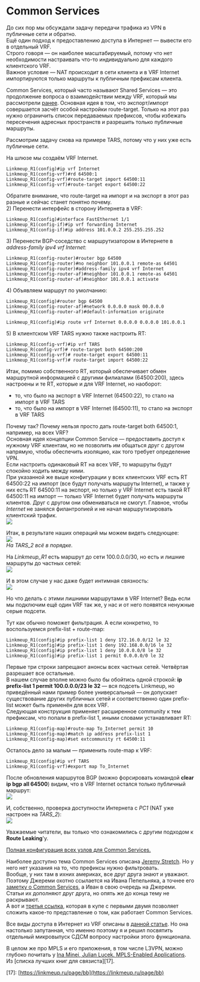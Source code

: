 # Common Services

До сих пор мы обсуждали задачу передачи трафика из VPN в публичные сети и обратно.  
Ещё один подход к предоставлению доступа в Интернет — вывести его в отдельный VRF.  
Строго говоря — он наиболее масштабируемый, потому что нет необходимости настраивать что-то индивидуально для каждого клиентского VRF.  
Важное условие — NAT происходит в сети клиента и в VRF Internet импортируются только маршруты к публичным префиксам клиента.

Common Services, который часто называют Shared Services — это продолжение вопроса о взаимодействии между VRF, который мы рассмотрели [ранее](11.-mpls-l3vpn.md/2.-praktika/2.-vrf-interconnection.md). Основная идея в том, что экспорт/импорт совершается засчёт особой настройки route-target. Только на этот раз нужно ограничить список передаваемых префиксов, чтобы избежать пересечения адресных пространств и разрешить только публичные маршруты.

Рассмотрим задачу снова на примере TARS, потому что у них уже есть публичные сети.

На шлюзе мы создаём VRF Internet.

```text
Linkmeup_R1(config)#ip vrf Internet
Linkmeup_R1(config-vrf)#rd 64500:1
Linkmeup_R1(config-vrf)#route-target import 64500:11
Linkmeup_R1(config-vrf)#route-target export 64500:22
```

Обратите внимание, что route-target на импорт и на экспорт в этот раз разные и сейчас станет понятно почему.  
2\) Перенести интерфейс в сторону Интернета в VRF:

```text
Linkmeup_R1(config)#interface FastEthernet 1/1
Linkmeup_R1(config-if)#ip vrf forwarding Internet
Linkmeup_R1(config-if)#ip address 101.0.0.2 255.255.255.252
```

3\) Перенести BGP-соседство с маршрутизатором в Интернете в _address-family ipv4 vrf Internet_:

```text
Linkmeup_R1(config-router)#router bgp 64500
Linkmeup_R1(config-router)#no neighbor 101.0.0.1 remote-as 64501
Linkmeup_R1(config-router)#address-family ipv4 vrf Internet
Linkmeup_R1(config-router-af)#neighbor 101.0.0.1 remote-as 64501
Linkmeup_R1(config-router-af)#neighbor 101.0.0.1 activate
```

4\) Объявляем маршрут по умолчанию:

```text
Linkmeup_R1(config)#router bgp 64500
Linkmeup_R1(config-router-af)#network 0.0.0.0 mask 00.0.0.0
Linkmeup_R1(config-router-af)#default-information originate
```

```text
Linkmeup_R1(config)#ip route vrf Internet 0.0.0.0 0.0.0.0 101.0.0.1
```

5\) В клиентском VRF TARS нужно также настроить RT:

```text
Linkmeup_R1(config-vrf)#ip vrf TARS
Linkmeup_R(config-vrf)# route-target both 64500:200
Linkmeup_R1(config-vrf)# route-target export 64500:11
Linkmeup_R1(config-vrf)# route-target import 64500:22
```

Итак, помимо собственного RT, который обеспечивает обмен маршрутной информацией с другими филиалами \(64500:200\), здесь настроены и те RT, которые и для VRF Internet, но наоборот:

* то, что было на экспорт в VRF Internet \(64500:22\), то стало на импорт в VRF TARS
* то, что было на импорт в VRF Internet \(64500:11\), то стало на экспорт в VRF TARS

Почему так? Почему нельзя просто дать route-target both 64500:1, например, на всех VRF?  
Основная идея концепции Common Service — предоставить доступ к нужному VRF клиентам, но не позволить им общаться друг с другом напрямую, чтобы обеспечить изоляцию, как того требует определение VPN.  
Если настроить одинаковый RT на всех VRF, то маршруты будут спокойно ходить между ними.  
При указанной же выше конфигурации у всех клиентских VRF есть RT 64500:22 на импорт \(все будут получать маршруты Internet\), и также у них есть RT 64500:11 на экспорт, но только у VRF Internet есть такой RT 64500:11 на импорт — только VRF Internet будет получать маршруты клиентов. Друг с другом они обмениваться не смогут. Главное, чтобы _Internet_ не занялся филантропией и не начал маршрутизировать клиентский трафик.  
![](https://habrastorage.org/getpro/habr/post_images/c61/9ad/97f/c619ad97f0ec6636e8bc1c3c75ec80cf.png)

Итак, в результате наших операций мы можем видеть следующее:  
![](https://habrastorage.org/getpro/habr/post_images/487/7c2/a4f/4877c2a4f1cced935eca18389ffc88fe.png)  
_На TARS\_2 всё в порядке._

На _Linkmeup\_R1_ есть маршрут до сети 100.0.0.0/30, но есть и лишние маршруты до частных сетей:  
![](https://habrastorage.org/getpro/habr/post_images/a10/430/415/a10430415d1e67b81e0f645ab773398c.png)

И в этом случае у нас даже будет интимная связность:  
![](https://habrastorage.org/getpro/habr/post_images/50a/b2a/576/50ab2a576330e527931e4042dd45515a.png)

Но что делать с этими лишними маршрутами в VRF Internet? Ведь если мы подключим ещё один VRF так же, у нас и от него появятся ненужные серые подсети.

Тут как обычно поможет фильтрация. А если конкретно, то воспользуемся prefix-list + route-map:

```text
Linkmeup_R1(config)#ip prefix-list 1 deny 172.16.0.0/12 le 32
Linkmeup_R1(config)#ip prefix-list 1 deny 192.168.0.0/16 le 32
Linkmeup_R1(config)#ip prefix-list 1 deny 10.0.0.0/8 le 32
Linkmeup_R1(config)#ip prefix-list 1 permit 0.0.0.0/0 le 32
```

Первые три строки запрещают анонсы всех частных сетей. Четвёртая разрешает все остальные.  
В нашем случае вполне можно было бы обойтись одной строкой: **ip prefix-list 1 permit 100.0.0.0/23 le 32** — вся подсеть Linkmeup, но приведённый нами пример более универсальный — он допускает существование других публичных сетей и соответственно один prefix-list может быть применён для всех VRF.  
Следующая конструкция применяет расширенное community к тем префиксам, что попали в prefix-list 1, иными словами устанавливает RT:

```text
Linkmeup_R1(config-map)#route-map To_Internet permit 10
Linkmeup_R1(config-map)#match ip address prefix-list 1
Linkmeup_R1(config-map)#set extcommunity rt 64500:11
```

Осталось дело за малым — применить route-map к VRF:

```text
Linkmeup_R1(config)#ip vrf TARS
Linkmeup_R1(config-vrf)#export map To_Internet
```

После обновления маршрутов BGP \(можно форсировать командой **clear ip bgp all 64500**\) видим, что в VRF Internet остался только публичный маршрут:  
![](https://habrastorage.org/getpro/habr/post_images/961/de1/431/961de143107c0d8a46ada0194df08b27.png)

И, собственно, проверка доступности Интернета с _PC1_ \(NAT уже настроен на _TARS\_2_\):  
![](https://habrastorage.org/getpro/habr/post_images/f69/34a/194/f6934a1944842188f3b3b6511f6580df.png)

Уважаемые читатели, вы только что ознакомились с другим подходом к **Route Leaking**'у.

[Полная конфигурация всех узлов для Common Services.](https://docs.google.com/document/d/1LgWutlcWs30v6gs3z_17cDq7ZJEckGPFT6ABJaHTpCc/pub)

Наиболее доступно тема Common Services описана [Jeremy Stretch](http://packetlife.net/blog/2011/may/19/mpls-vpn-common-services/). Но у него нет указания на то, что префиксы нужно фильтровать.  
Вообще, у них там в ихних америках, все друг друга знают и уважают. Поэтому Джереми охотно ссылается на Ивана Пепельняка, а точнее его [заметку о Common Services](http://blog.ipspace.net/2011/05/mplsvpn-common-services-design.html), а Иван в свою очередь на Джереми. Статьи их дополняют друг друга, но опять же до конца тему не раскрывают.  
А вот и [третья ссылка](https://supportforums.cisco.com/discussion/11567421/route-leaking-between-vrfs-shared-services), которая в купе с первыми двумя позволяет сложить какое-то представление о том, как работает Common Services.

Все виды доступа в Интернет из VRF описаны в [данной статье](https://supportforums.cisco.com/document/32341/providing-internet-access-mpls-l3-vpns). Но она настолько запутанная, что именно поэтому я и решил посвятить отдельный микровыпуск СДСМ вопросу настройки этого функционала.

В целом же про MPLS и его приложения, в том числе L3VPN, можно глубоко почитать у [Ina Minei, Julian Lucek. MPLS-Enabled Applications](https://www.amazon.com/MPLS-Enabled-Applications-Emerging-Developments-Technologies/dp/0470665459?ie=UTF8&*Version*=1&*entries*=0).  
Из \[списка лучших книг для связиста\]\[17\].

\[17\]: [https://linkmeup.ru/page/bb](https://linkmeup.ru/page/bb)

